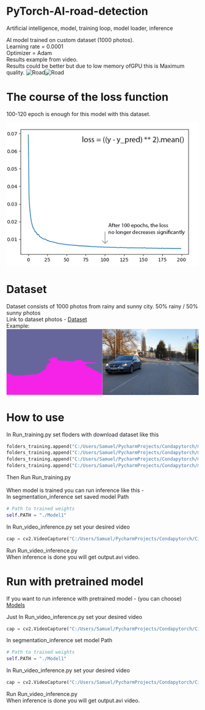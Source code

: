 # PyTorch-AI-road-detection
Artificial intelligence, model, training loop, model loader, inference

AI model trained on custom dataset (1000 photos). <br/>
Learning rate = 0.0001<br/>
Optimizer = Adam<br/>
Results example from video.<br/>
Results could be better but due to low memory ofGPU this is Maximum quality. 
![Road](https://github.com/Samuel-Bachorik/PyTorch-AI-road-detection/blob/main/Images/Road.gif)![Road](https://github.com/Samuel-Bachorik/PyTorch-AI-road-detection/blob/main/Images/Road2.gif)<br/>


# The course of the loss function
100-120 epoch is enough for this model with this dataset.  

![Loss](https://github.com/Samuel-Bachorik/PyTorch-AI-road-detection/blob/main/Images/Loss%20function.jpg)

# Dataset
Dataset consists of 1000 photos from rainy and sunny city. 50% rainy / 50% sunny photos<br/>
Link to dataset photos -
[Dataset](https://drive.google.com/drive/folders/1795opF54wK76r5snXs68OtGl2cR7g-3C?usp=sharing)<br/>
Example:<br/>
![Mask](https://github.com/Samuel-Bachorik/PyTorch-AI-road-detection/blob/main/Images/Image%20%26%20Mask.jpg)

# How to use 
In Run_training.py set floders with download dataset like this <br/>

```python
folders_training.append("C:/Users/Samuel/PycharmProjects/Condapytorch/mestodataset2/City_sunny1/")
folders_training.append("C:/Users/Samuel/PycharmProjects/Condapytorch/mestodataset2/City_sunny2/")
folders_training.append("C:/Users/Samuel/PycharmProjects/Condapytorch/mestodataset2/City_rainy/")
folders_training.append("C:/Users/Samuel/PycharmProjects/Condapytorch/mestodataset2/City_rainy2/")
```
Then Run Run_training.py <br/>
<br/>
When model is trained you can run inference like this -<br/>
In segmentation_inference set saved model Path <br/>
```python
# Path to trained weights
self.PATH = "./Model1"
```
In Run_video_inference.py set your desired video<br/>
```python
cap = cv2.VideoCapture("C:/Users/Samuel/PycharmProjects/Condapytorch/City.mp4")
```
Run Run_video_inference.py<br/>
When inference is done you will get output.avi video. 


# Run with pretrained model
If you want to run inference with pretrained model - (you can choose)<br/>
[Models](https://github.com/Samuel-Bachorik/PyTorch-AI-road-detection/tree/main/Modelsg)<br/>

Just In Run_video_inference.py set your desired video <br/>
```python
cap = cv2.VideoCapture("C:/Users/Samuel/PycharmProjects/Condapytorch/City.mp4")
```
In segmentation_inference set model Path <br/>
```python
# Path to trained weights
self.PATH = "./Model1"
```
In Run_video_inference.py set your desired video<br/>
```python
cap = cv2.VideoCapture("C:/Users/Samuel/PycharmProjects/Condapytorch/City.mp4")
```
Run Run_video_inference.py<br/>
When inference is done you will get output.avi video. <br/>

